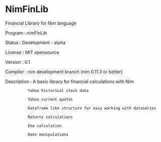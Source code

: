# NimFinLib
Financial Library for Nim language


Program     : nimFinLib  

Status      : Development - alpha

License     : MIT opensource  

Version     : 0.1

Compiler    : nim development branch (nim 0.11.3 or better)

Description : A basic library for financial calculations with Nim

              Yahoo historical stock data
              
              Yahoo current quotes
              
              Dataframe like structure for easy working with dataseries
              
              Returns calculations
              
              Ema calculation
              
              Date manipulations
              
              
              
              
